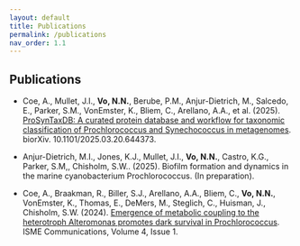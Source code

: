 ```yaml
---
layout: default
title: Publications
permalink: /publications
nav_order: 1.1
---
```

## **Publications**  
- Coe, A., Mullet, J.I., **Vo, N.N.**, Berube, P.M., Anjur-Dietrich, M., Salcedo, E., Parker, S.M., VonEmster, K., Bliem, C., Arellano, A.A., et al. (2025). <a href="https://doi.org/10.1101/2025.03.20.644373" target="_blank">ProSynTaxDB: A curated protein database and workflow for taxonomic classification of Prochlorococcus and Synechococcus in metagenomes</a>. biorXiv. 10.1101/2025.03.20.644373.
  
- Anjur-Dietrich, M.I., Jones, K.J., Mullet, J.I., **Vo, N.N.**, Castro, K.G., Parker, S.M,, Chisholm, S.W.. (2025). Biofilm formation and dynamics in the marine cyanobacterium Prochlorococcus. (In preparation).

- Coe, A., Braakman, R., Biller, S.J., Arellano, A.A., Bliem, C., **Vo, N.N.**, VonEmster, K., Thomas, E., DeMers, M., Steglich, C., Huisman, J., Chisholm, S.W. (2024). <a href="https://doi.org/10.1093/ismeco/ycae131" target="_blank">Emergence of metabolic coupling to the heterotroph Alteromonas promotes dark survival in Prochlorococcus</a>. ISME Communications, Volume 4, Issue 1.
